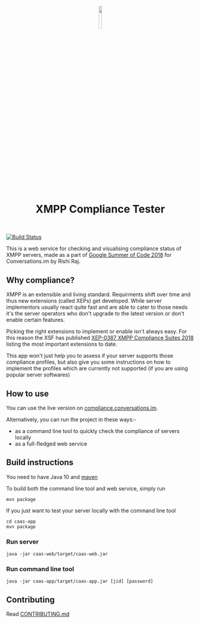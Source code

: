 <p align="center"><img width=12.5% src="https://github.com/iNPUTmice/caas/blob/master/caas-web/src/main/resources/public/icons/android-chrome-192x192.png"></p>
<h1 align="center">XMPP Compliance Tester</h1>
&nbsp;&nbsp;&nbsp;&nbsp;&nbsp;&nbsp;&nbsp;&nbsp;&nbsp;&nbsp;&nbsp;&nbsp;&nbsp;&nbsp;&nbsp;&nbsp;&nbsp;

[![Build Status](https://travis-ci.org/iNPUTmice/caas.svg?branch=master)](https://travis-ci.org/iNPUTmice/caas)

This is a web service for checking and visualising compliance status of XMPP servers, made as a part of [Google Summer of Code 2018](https://summerofcode.withgoogle.com/projects/#5341326460059648) for Conversations.im by Rishi Raj.
## Why compliance?

XMPP is an extensible and living standard. Requirments shift over time and thus new extensions (called XEPs) get developed. While server implementors usually react quite fast and are able to cater to those needs it's the server operators who don't upgrade to the latest version or don't enable certain features.

Picking the right extensions to implement or enable isn't always easy. For this reason the XSF has published [XEP-0387 XMPP Compliance Suites 2018](https://xmpp.org/extensions/xep-0387.html) listing the most important extensions to date.

This app won't just help you to assess if your server supports those compliance profiles, but also give you some instructions on how to implement the profiles which are currently not supported (if you are using popular server softwares) 

## How to use
You can use the live version on [compliance.conversations.im](https://compliance.conversations.im).

Alternatively, you can run the project in these ways:-
* as a command line tool to quickly check the compliance of servers locally 
* as a full-fledged web service

## Build instructions

You need to have Java 10 and [maven](https://maven.apache.org/)

To build both the command line tool and web service, simply run
```
mvn package
```
If you just want to test your server locally with the command line tool
```
cd caas-app
mvn package
```

### Run server
```
java -jar caas-web/target/caas-web.jar
```

### Run command line tool
```
java -jar caas-app/target/caas-app.jar [jid] [password]
```

## Contributing
Read [CONTRIBUTING.md](CONTRIBUTING.md)
